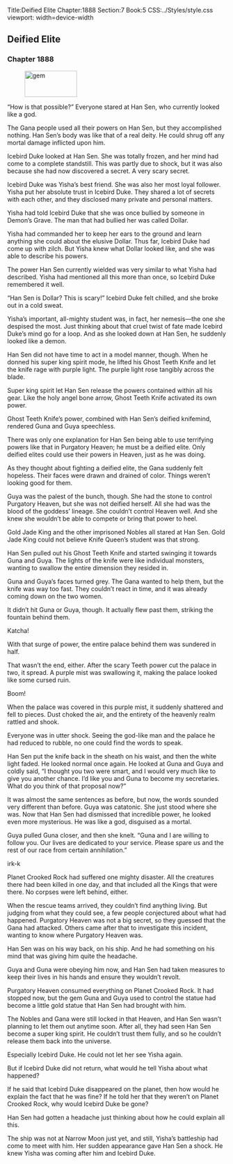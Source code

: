 Title:Deified Elite 
Chapter:1888 
Section:7 
Book:5 
CSS:../Styles/style.css 
viewport: width=device-width
  
## Deified Elite
### Chapter 1888 
<figure>
	<img src="../Images/gem.gif" alt="gem" id="gem" width="120" height="60" />
</figure>
  

  
  “How is that possible?” Everyone stared at Han Sen, who currently looked like a god.

The Gana people used all their powers on Han Sen, but they accomplished nothing. Han Sen’s body was like that of a real deity. He could shrug off any mortal damage inflicted upon him.

Icebird Duke looked at Han Sen. She was totally frozen, and her mind had come to a complete standstill. This was partly due to shock, but it was also because she had now discovered a secret. A very scary secret.

Icebird Duke was Yisha’s best friend. She was also her most loyal follower. Yisha put her absolute trust in Icebird Duke. They shared a lot of secrets with each other, and they disclosed many private and personal matters.

Yisha had told Icebird Duke that she was once bullied by someone in Demon’s Grave. The man that had bullied her was called Dollar.

Yisha had commanded her to keep her ears to the ground and learn anything she could about the elusive Dollar. Thus far, Icebird Duke had come up with zilch. But Yisha knew what Dollar looked like, and she was able to describe his powers.

The power Han Sen currently wielded was very similar to what Yisha had described. Yisha had mentioned all this more than once, so Icebird Duke remembered it well.

“Han Sen is Dollar? This is scary!” Icebird Duke felt chilled, and she broke out in a cold sweat.

Yisha’s important, all-mighty student was, in fact, her nemesis—the one she despised the most. Just thinking about that cruel twist of fate made Icebird Duke’s mind go for a loop. And as she looked down at Han Sen, he suddenly looked like a demon.

Han Sen did not have time to act in a model manner, though. When he donned his super king spirit mode, he lifted his Ghost Teeth Knife and let the knife rage with purple light. The purple light rose tangibly across the blade.

Super king spirit let Han Sen release the powers contained within all his gear. Like the holy angel bone arrow, Ghost Teeth Knife activated its own power.

Ghost Teeth Knife’s power, combined with Han Sen’s deified knifemind, rendered Guna and Guya speechless.

There was only one explanation for Han Sen being able to use terrifying powers like that in Purgatory Heaven; he must be a deified elite. Only deified elites could use their powers in Heaven, just as he was doing.

As they thought about fighting a deified elite, the Gana suddenly felt hopeless. Their faces were drawn and drained of color. Things weren’t looking good for them.

Guya was the palest of the bunch, though. She had the stone to control Purgatory Heaven, but she was not deified herself. All she had was the blood of the goddess’ lineage. She couldn’t control Heaven well. And she knew she wouldn’t be able to compete or bring that power to heel.

Gold Jade King and the other imprisoned Nobles all stared at Han Sen. Gold Jade King could not believe Knife Queen’s student was that strong.

Han Sen pulled out his Ghost Teeth Knife and started swinging it towards Guna and Guya. The lights of the knife were like individual monsters, wanting to swallow the entire dimension they resided in.

Guna and Guya’s faces turned grey. The Gana wanted to help them, but the knife was way too fast. They couldn’t react in time, and it was already coming down on the two women.

It didn’t hit Guna or Guya, though. It actually flew past them, striking the fountain behind them.

Katcha!

With that surge of power, the entire palace behind them was sundered in half.

That wasn’t the end, either. After the scary Teeth power cut the palace in two, it spread. A purple mist was swallowing it, making the palace looked like some cursed ruin.

Boom!

When the palace was covered in this purple mist, it suddenly shattered and fell to pieces. Dust choked the air, and the entirety of the heavenly realm rattled and shook.

Everyone was in utter shock. Seeing the god-like man and the palace he had reduced to rubble, no one could find the words to speak.

Han Sen put the knife back in the sheath on his waist, and then the white light faded. He looked normal once again. He looked at Guna and Guya and coldly said, “I thought you two were smart, and I would very much like to give you another chance. I’d like you and Guna to become my secretaries. What do you think of that proposal now?”

It was almost the same sentences as before, but now, the words sounded very different than before. Guya was catatonic. She just stood where she was. Now that Han Sen had dismissed that incredible power, he looked even more mysterious. He was like a god, disguised as a mortal.

Guya pulled Guna closer, and then she knelt. “Guna and I are willing to follow you. Our lives are dedicated to your service. Please spare us and the rest of our race from certain annihilation.”

irk-k

Planet Crooked Rock had suffered one mighty disaster. All the creatures there had been killed in one day, and that included all the Kings that were there. No corpses were left behind, either.

When the rescue teams arrived, they couldn’t find anything living. But judging from what they could see, a few people conjectured about what had happened. Purgatory Heaven was not a big secret, so they guessed that the Gana had attacked. Others came after that to investigate this incident, wanting to know where Purgatory Heaven was.

Han Sen was on his way back, on his ship. And he had something on his mind that was giving him quite the headache.

Guya and Guna were obeying him now, and Han Sen had taken measures to keep their lives in his hands and ensure they wouldn’t revolt.

Purgatory Heaven consumed everything on Planet Crooked Rock. It had stopped now, but the gem Guna and Guya used to control the statue had become a little gold statue that Han Sen had brought with him.

The Nobles and Gana were still locked in that Heaven, and Han Sen wasn’t planning to let them out anytime soon. After all, they had seen Han Sen become a super king spirit. He couldn’t trust them fully, and so he couldn’t release them back into the universe.

Especially Icebird Duke. He could not let her see Yisha again.

But if Icebird Duke did not return, what would he tell Yisha about what happened?

If he said that Icebird Duke disappeared on the planet, then how would he explain the fact that he was fine? If he told her that they weren’t on Planet Crooked Rock, why would Icebird Duke be gone?

Han Sen had gotten a headache just thinking about how he could explain all this.

The ship was not at Narrow Moon just yet, and still, Yisha’s battleship had come to meet with him. Her sudden appearance gave Han Sen a shock. He knew Yisha was coming after him and Icebird Duke.
